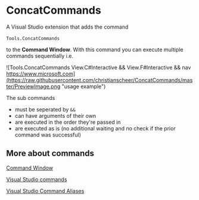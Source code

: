 # ConcatCommands
A Visual Studio extension that adds the command
```
Tools.ConcatCommands
```
to the **Command Window**. With this command you can execute multiple commands sequentially i.e.

![Tools.ConcatCommands View.C#Interactive && View.F#Interactive && nav https://www.microsoft.com](https://raw.githubusercontent.com/christianscheer/ConcatCommands/master/PreviewImage.png "usage example")

The sub commands
- must be seperated by `&&`
- can have arguments of their own
- are executed in the order they're passed in
- are executed as is (no additional waiting and no check if the prior command was successful)

## More about commands
[Command Window](https://docs.microsoft.com/en-us/visualstudio/ide/reference/command-window?view=vs-2019)

[Visual Studio commands](https://docs.microsoft.com/en-us/visualstudio/ide/reference/visual-studio-commands?view=vs-2019)

[Visual Studio Command Aliases](https://docs.microsoft.com/en-us/visualstudio/ide/reference/visual-studio-command-aliases?view=vs-2019)